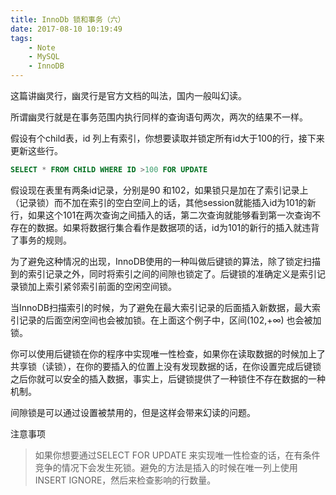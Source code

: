 ```yaml
---
title: InnoDb 锁和事务（六）
date: 2017-08-10 10:19:49
tags:
	- Note
	- MySQL
	- InnoDB
---
```


这篇讲幽灵行，幽灵行是官方文档的叫法，国内一般叫幻读。

所谓幽灵行就是在事务范围内执行同样的查询语句两次，两次的结果不一样。

假设有个child表，id 列上有索引，你想要读取并锁定所有id大于100的行，接下来更新这些行。
```SQL
SELECT * FROM CHILD WHERE ID >100 FOR UPDATE
```
假设现在表里有两条id记录，分别是90 和102，如果锁只是加在了索引记录上（记录锁）而不加在索引的空白空间上的话，其他session就能插入id为101的新行，如果这个101在两次查询之间插入的话，第二次查询就能够看到第一次查询不存在的数据。如果将数据行集合看作是数据项的话，id为101的新行的插入就违背了事务的规则。

为了避免这种情况的出现，InnoDB使用的一种叫做后键锁的算法，除了锁定扫描到的索引记录之外，同时将索引之间的间隙也锁定了。后键锁的准确定义是索引记录锁加上索引紧邻索引前面的空闲空间锁。

当InnoDB扫描索引的时候，为了避免在最大索引记录的后面插入新数据，最大索引记录的后面空闲空间也会被加锁。在上面这个例子中，区间(102,+∞) 也会被加锁。

你可以使用后键锁在你的程序中实现唯一性检查，如果你在读取数据的时候加上了共享锁（读锁），在你的要插入的位置上没有发现数据的话，在你设置完成后键锁之后你就可以安全的插入数据，事实上，后键锁提供了一种锁住不存在数据的一种机制。

间隙锁是可以通过设置被禁用的，但是这样会带来幻读的问题。

注意事项
> 如果你想要通过SELECT FOR UPDATE 来实现唯一性检查的话，在有条件竞争的情况下会发生死锁。避免的方法是插入的时候在唯一列上使用INSERT IGNORE，然后来检查影响的行数量。
